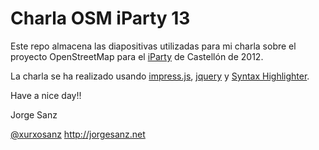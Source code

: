 Charla OSM iParty 13
================================

Este repo almacena las diapositivas utilizadas para mi charla sobre el proyecto
OpenStreetMap para el [iParty](http://iparty.aditel.org) de Castellón de 2012.

La charla se ha realizado usando [impress.js](https://github.com/bartaz/impress.js/),
[jquery](http://jquery.com) y [Syntax Highlighter](http://alexgorbatchev.com/SyntaxHighlighter/).

Have a nice day!!

Jorge Sanz

[@xurxosanz](http://twitter.com/xurxosanz)
http://jorgesanz.net  
